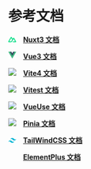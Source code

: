 # 参考文档

<img
src="/svg/nuxt3.svg"
width="16"
style="display: inline-block;margin-right: .625rem;" />
[**Nuxt3 文档**](https://nuxt.com/ "Nuxt3英文文档")

<img
src="/svg/vue3.svg"
width="16"
style="display: inline-block;margin-right: .625rem;" />
[**Vue3 文档**](https://cn.vuejs.org/ "Vue3中文文档")

<img
src="https://cn.vitejs.dev/logo.svg"
width="16"
style="display: inline-block;margin-right: .625rem;" />
[**Vite4 文档**](https://cn.vitejs.dev/ "Vite4中文文档")

<img
src="https://cn.vitest.dev/logo.svg"
width="16"
style="display: inline-block;margin-right: .625rem;" />
[**Vitest 文档**](https://cn.vitest.dev/ "Vitest中文文档")

<img
src="https://d33wubrfki0l68.cloudfront.net/2f6479d73bc25170dc532dd42e059166573bf478/61057/favicon.svg"
width="16"
style="display: inline-block;margin-right: .625rem;" />
[**VueUse 文档**](https://vueuse.org/functions.html "VueUse英文文档")

<img
src="https://pinia.vuejs.org/logo.svg"
width="16"
style="display: inline-block;margin-right: .625rem;" />
[**Pinia 文档**](https://pinia.vuejs.org/zh/ "Pinia中文文档")

<img
src="/svg/tailwindcss.svg"
width="16"
style="display: inline-block;margin-right: .625rem;" />
[**TailWindCSS 文档**](https://www.tailwindcss.cn/docs "TailWindCSS中文文档 更新有延迟")

<img
src="https://element-plus.gitee.io/images/element-plus-logo.svg"
width="16" height="16"
style="display: inline-block;margin-right: .625rem;object-fit: cover;object-position: 0 50%;" />
[**ElementPlus 文档**](https://element-plus.gitee.io/zh-CN/ "ElementPlus中文文档")

